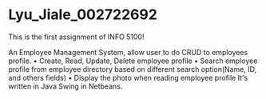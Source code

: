 # Lyu_Jiale_002722692

This is the first assignment of INFO 5100!

An Employee Management System, allow user to do CRUD to employees profile.
  • Create, Read, Update, Delete employee profile 
  • Search employee profile from employee directory based on different search option(Name, ID, and others fields) 
  • Display the photo when reading employee profile 
It's written in Java Swing in Netbeans.
